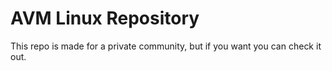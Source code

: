 # AVM Linux Repository
This repo is made for a private community, but if you want you can check it out.
